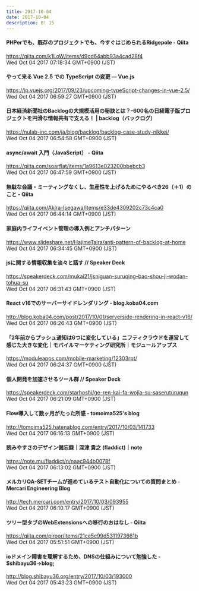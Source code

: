 ```yaml
---
title: 2017-10-04
date: 2017-10-04
description: B! 15
---
```


#### PHPerでも、既存のプロジェクトでも、今すぐはじめられるRidgepole - Qiita
https://qiita.com/k1LoW/items/d9cd64abb93a4cad28f4<br>
Wed Oct 04 2017 07:18:34 GMT+0900 (JST)<br>


#### やって来る Vue 2.5 での TypeScript の変更 — Vue.js
https://jp.vuejs.org/2017/09/23/upcoming-typeScript-changes-in-vue-2.5/<br>
Wed Oct 04 2017 06:59:27 GMT+0900 (JST)<br>


#### 日本経済新聞社のBacklogの大規模活用の秘訣とは？–600名の日経電子版プロジェクトを円滑な情報共有で支える！ | backlog（バックログ）
https://nulab-inc.com/ja/blog/backlog/backlog-case-study-nikkei/<br>
Wed Oct 04 2017 06:54:58 GMT+0900 (JST)<br>


#### async/await 入門（JavaScript） - Qiita
https://qiita.com/soarflat/items/1a9613e023200bbebcb3<br>
Wed Oct 04 2017 06:47:59 GMT+0900 (JST)<br>


#### 無駄な会議・ミーティングなくし、生産性を上げるためにやるべき26（＋1）のこと - Qiita
https://qiita.com/Akira-Isegawa/items/e33de4309202c73c4ca0<br>
Wed Oct 04 2017 06:44:14 GMT+0900 (JST)<br>


#### 家庭内ライフイベント管理の導入例とアンチパターン
https://www.slideshare.net/HajimeTaira/anti-pattern-of-backlog-at-home<br>
Wed Oct 04 2017 06:34:45 GMT+0900 (JST)<br>


#### jsに関する情報収集を淡々と話す // Speaker Deck
https://speakerdeck.com/mukai21/jsniguan-suruqing-bao-shou-ji-wodan-tohua-su<br>
Wed Oct 04 2017 06:31:43 GMT+0900 (JST)<br>


#### React v16でのサーバーサイドレンダリング - blog.koba04.com
http://blog.koba04.com/post/2017/10/01/serverside-rendering-in-react-v16/<br>
Wed Oct 04 2017 06:26:43 GMT+0900 (JST)<br>


#### 「2年前からプッシュ通知は6つに変化している」ニフティクラウドを運営して感じた大きな変化｜モバイルマーケティング研究所｜モジュールアップス
https://moduleapps.com/mobile-marketing/12303rpt/<br>
Wed Oct 04 2017 06:24:37 GMT+0900 (JST)<br>


#### 個人開発を加速させるツール群 // Speaker Deck
https://speakerdeck.com/starhoshi/ge-ren-kai-fa-wojia-su-saseruturuqun<br>
Wed Oct 04 2017 06:21:09 GMT+0900 (JST)<br>


#### Flow導入して数ヶ月がたった所感 - tomoima525's blog
http://tomoima525.hatenablog.com/entry/2017/10/03/141733<br>
Wed Oct 04 2017 06:16:13 GMT+0900 (JST)<br>


#### 読みやすさのデザイン備忘録｜深津 貴之 (fladdict)｜note
https://note.mu/fladdict/n/naac944b0078f<br>
Wed Oct 04 2017 06:13:02 GMT+0900 (JST)<br>


#### メルカリQA-SETチームが進めているテスト自動化についての質問まとめ - Mercari Engineering Blog
http://tech.mercari.com/entry/2017/10/03/093955<br>
Wed Oct 04 2017 06:10:17 GMT+0900 (JST)<br>


#### ツリー型タブのWebExtensionsへの移行のおはなし - Qiita
https://qiita.com/piroor/items/21ce5c99d5311973661b<br>
Wed Oct 04 2017 05:51:51 GMT+0900 (JST)<br>


#### ioドメイン障害を理解するため、DNSの仕組みについて勉強した - $shibayu36->blog;
http://blog.shibayu36.org/entry/2017/10/03/193000<br>
Wed Oct 04 2017 05:43:23 GMT+0900 (JST)<br>


